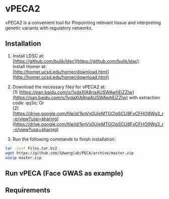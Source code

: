 # vPECA2
vPECA2 is a convenient tool for Pinpointing relevant tissue and interpreting genetic variants with regulatory networks.

## Installation

1.  Install LDSC at:<br>
[https://github.com/bulik/ldsc](https://github.com/bulik/ldsc)<br>
Install Homer at:<br>
[http://homer.ucsd.edu/homer/download.html](http://homer.ucsd.edu/homer/download.html)<br>

2.  Download the necessary files for vPECA2 at: <br>
(1) [https://pan.baidu.com/s/1ydaXIA8naAUSWAwhEjZZIw](https://pan.baidu.com/s/1ydaXIA8naAUSWAwhEjZZIw) with extraction code: qq3o; Or <br>
(2) [https://drive.google.com/file/d/1knVx0UjeMTGClgSCU8FxCFHO9Wg3_r-o/view?usp=sharing](https://drive.google.com/file/d/1knVx0UjeMTGClgSCU8FxCFHO9Wg3_r-o/view?usp=sharing) <br>

3.  Run the following commands to finish installation:
```bash
tar -jxvf Files.tar.bz2
wget https://github.com/SUwonglab/PECA/archive/master.zip
unzip master.zip
```

## Run vPECA (Face GWAS as example)

## Requirements
